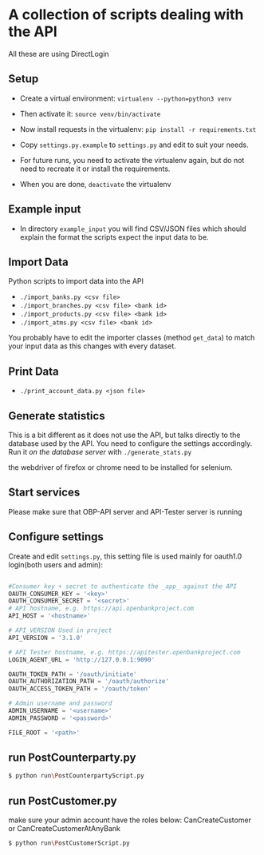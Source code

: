 # A collection of scripts dealing with the API

All these are using DirectLogin


## Setup

- Create a virtual environment: `virtualenv --python=python3 venv`
- Then activate it: `source venv/bin/activate`
- Now install requests in the virtualenv: `pip install -r requirements.txt`
- Copy `settings.py.example` to `settings.py` and edit to suit your needs.

- For future runs, you need to activate the virtualenv again, but do not need to recreate it or install the requirements.
- When you are done, `deactivate` the virtualenv


## Example input

- In directory `example_input` you will find CSV/JSON files which should explain the format the scripts expect the input data to be.


## Import Data

Python scripts to import data into the API

- `./import_banks.py <csv file>`
- `./import_branches.py <csv file> <bank id>`
- `./import_products.py <csv file> <bank id>`
- `./import_atms.py <csv file> <bank id>`


You probably have to edit the importer classes (method `get_data`) to match your input data as this changes with every dataset.



## Print Data

- `./print_account_data.py <json file>`


## Generate statistics

This is a bit different as it does not use the API, but talks directly to the database used by the API. You need to configure the settings accordingly. Run it _on the database server_ with `./generate_stats.py`

the webdriver of firefox or chrome need to be installed for selenium.
  
## Start services
Please make sure that OBP-API server and API-Tester server is running

## Configure settings

Create and edit `settings.py`, this setting file is used mainly for oauth1.0 login(both users and admin):

```python

#Consumer key + secret to authenticate the _app_ against the API
OAUTH_CONSUMER_KEY = '<key>'
OAUTH_CONSUMER_SECRET = '<secret>'
# API hostname, e.g. https://api.openbankproject.com
API_HOST = '<hostname>'

# API_VERSION Used in project
API_VERSION = '3.1.0'

# API Tester hostname, e.g. https://apitester.openbankproject.com
LOGIN_AGENT_URL = 'http://127.0.0.1:9090'

OAUTH_TOKEN_PATH = '/oauth/initiate'
OAUTH_AUTHORIZATION_PATH = '/oauth/authorize'
OAUTH_ACCESS_TOKEN_PATH = '/oauth/token'

# Admin username and password
ADMIN_USERNAME = '<username>'
ADMIN_PASSWORD = '<password>'

FILE_ROOT = '<path>'
```

## run PostCounterparty.py

```bash
$ python run\PostCounterpartyScript.py
```

## run PostCustomer.py

make sure your admin account have the roles below: 
CanCreateCustomer or CanCreateCustomerAtAnyBank
```bash
$ python run\PostCustomerScript.py
```